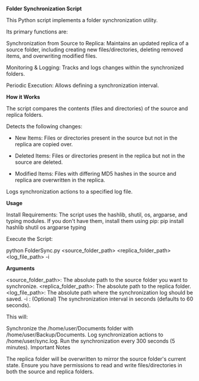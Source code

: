 **Folder Synchronization Script**

This Python script implements a folder synchronization utility. 

Its primary functions are:

Synchronization from Source to Replica: Maintains an updated replica of a source folder, including creating new files/directories, deleting removed items, and overwriting modified files.

Monitoring & Logging: Tracks and logs changes within the synchronized folders.

Periodic Execution: Allows defining a synchronization interval.


**How it Works**

The script compares the contents (files and directories) of the source and replica folders.

Detects the following changes:

  - New Items: Files or directories present in the source but not in the replica are copied over.
  
  - Deleted Items: Files or directories present in the replica but not in the source are deleted.
  
  - Modified Items: Files with differing MD5 hashes in the source and replica are overwritten in the replica.
  
Logs synchronization actions to a specified log file.

**Usage**

Install Requirements: The script uses the hashlib, shutil, os, argparse, and typing modules. If you don't have them, install them using pip: pip install hashlib shutil os argparse typing

Execute the Script:

python FolderSync.py <source_folder_path> <replica_folder_path> <log_file_path> -i <interval>

**Arguments**

<source_folder_path>: The absolute path to the source folder you want to synchronize.
<replica_folder_path>: The absolute path to the replica folder.
<log_file_path>: The absolute path where the synchronization log should be saved.
-i <interval>: (Optional) The synchronization interval in seconds (defaults to 60 seconds).


This will:

Synchronize the /home/user/Documents folder with /home/user/Backup/Documents.
Log synchronization actions to /home/user/sync.log.
Run the synchronization every 300 seconds (5 minutes).
Important Notes

The replica folder will be overwritten to mirror the source folder's current state.
Ensure you have permissions to read and write files/directories in both the source and replica folders.
